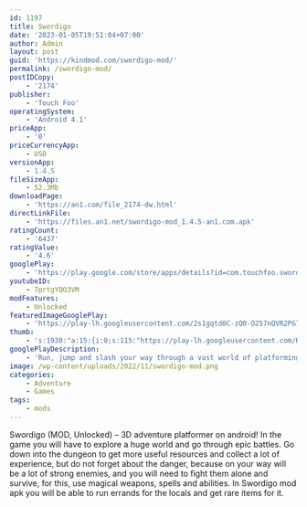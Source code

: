 ```yaml
---
id: 1197
title: Swordigo
date: '2023-01-05T19:51:04+07:00'
author: Admin
layout: post
guid: 'https://kindmod.com/swordigo-mod/'
permalink: /swordigo-mod/
postIDCopy:
    - '2174'
publisher:
    - 'Touch Foo'
operatingSystem:
    - 'Android 4.1'
priceApp:
    - '0'
priceCurrencyApp:
    - USD
versionApp:
    - 1.4.5
fileSizeApp:
    - 52.3Mb
downloadPage:
    - 'https://an1.com/file_2174-dw.html'
directLinkFile:
    - 'https://files.an1.net/swordigo-mod_1.4.5-an1.com.apk'
ratingCount:
    - '6437'
ratingValue:
    - '4.6'
googlePlay:
    - 'https://play.google.com/store/apps/details?id=com.touchfoo.swordigo'
youtubeID:
    - 7prtgYQO3VM
modFeatures:
    - Unlocked
featuredImageGooglePlay:
    - 'https://play-lh.googleusercontent.com/2s1gqtd0C-zQ0-O257nQVR2PGl9ydl6pG6h8V8f3nbGveJvWO6DAKm396HfjkSaFd_A'
thumb:
    - 's:1930:"a:15:{i:0;s:115:"https://play-lh.googleusercontent.com/HTooEEP2g8rO4tZhWj8brwnJSQHkWH_soXPYvEzLAR5VPqpCoBEq8EguiR_mu-hQb6g=w526-h296";i:1;s:115:"https://play-lh.googleusercontent.com/hNiR5NXkkzbesWLRQAJgqJQsIpk9Jr9SG8i0iWyCudnP8MHb8_HU7U4QcKAhHn1CapI=w526-h296";i:2;s:115:"https://play-lh.googleusercontent.com/_7zQT6WAm_uQDznGKWCI4R299U2Thys1IdPC6mz3L1F9EBXTdQDlZsj8V0sy2V5aMIw=w526-h296";i:3;s:116:"https://play-lh.googleusercontent.com/ipYNG-Gt0e-u_eKDuGTCbeAjK0cF5SEvpY0ibWJmtd7BeCZZeg5y0ad6v7qslkGa3wNw=w526-h296";i:4;s:115:"https://play-lh.googleusercontent.com/ds6kC5aOaH8gRhSupL8xgfIFnpSfRTy7qGoPS2tHGJ3gFLyY7ovcu_BosYiJUX0qL6k=w526-h296";i:5;s:114:"https://play-lh.googleusercontent.com/E4pfq-TSO7OnyfWa4D8s2rYd8JCvIkcillZajvDFWceirJ9yrGuzH-hTNLFChiiabg=w526-h296";i:6;s:115:"https://play-lh.googleusercontent.com/ua76M4JHoYnv67AC0G9z9gl9Dma64nvsi0TldgNJUg3gm6cR1Z419xb70RTA0GZUg0c=w526-h296";i:7;s:114:"https://play-lh.googleusercontent.com/Bulu8jUDdYKEUCwgUxM_XdxCSynazhMsVxlFEigbAcvk23qaNHdCqwXPawPg4UWjAw=w526-h296";i:8;s:116:"https://play-lh.googleusercontent.com/niB21HDT0Xd0I0qmpC03a4wkf1bokmStKBkQ4-vZNDeRpH0LTZd-fi1o3PE4vfJ03qp8=w526-h296";i:9;s:115:"https://play-lh.googleusercontent.com/4GHWDUM98fFj_r_stBEBrPOCZmBP7dtP9OG2jYefSkbN9pY74GUWjmAu1HSBM_gLHtM=w526-h296";i:10;s:114:"https://play-lh.googleusercontent.com/IlI-2ZXNoJaHJJK8Mb8NVAVcKZ9Ndfgzm__XkRGiVsb09FEdG3K9e-w931zXbKkS7A=w526-h296";i:11;s:115:"https://play-lh.googleusercontent.com/nVsYNHw5bkm8gONTa3XuMpOKj6aBjJrdHdyL84epP_iS_R0RlIl6iZlPy4gNdLFNDS8=w526-h296";i:12;s:114:"https://play-lh.googleusercontent.com/risOiaRc_yjpTEsDT_67Qc63V_FUTZwOy54xMnGq9ZGpzPknW3IY2j1L1gIStT_gNg=w526-h296";i:13;s:115:"https://play-lh.googleusercontent.com/zWxXkffKWSZ6iXHIMJYl4vQZMOYj-1Eg6H3hRobOgrqmhhv908r4BGkWuh0u9XApqdw=w526-h296";i:14;s:115:"https://play-lh.googleusercontent.com/l1NCWhiyP6hBqLkMdmg_j1g8UJ_2_wFW-JjkNH9MdGspzoxBQzHJWdDxDibRNDLMPWU=w526-h296";}";'
googlePlayDescription:
    - 'Run, jump and slash your way through a vast world of platforming challenges and embark on an epic adventure! The #1 mobile adventure game and a 3D platformer, now also available for Android phones and tablets.“Swordigo is a love letter to the platforming and adventure games of the past.” — SlideToPlay, 4/4.“There’s never a dull movement as you hop between platforms and slash your sword against a plethora of enemies.” — Apple’n’Apps, 4.5/5.'
image: /wp-content/uploads/2022/11/swordigo-mod.png
categories:
    - Adventure
    - Games
tags:
    - mods
---
```


Swordigo (MOD, Unlocked) – 3D adventure platformer on android! In the game you will have to explore a huge world and go through epic battles. Go down into the dungeon to get more useful resources and collect a lot of experience, but do not forget about the danger, because on your way will be a lot of strong enemies, and you will need to fight them alone and survive, for this, use magical weapons, spells and abilities. In Swordigo mod apk you will be able to run errands for the locals and get rare items for it.